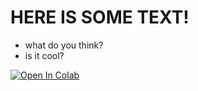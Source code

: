 # HERE IS SOME TEXT!
- what do you think?
- is it cool?


[![Open In Colab](https://colab.research.google.com/assets/colab-badge.svg)](https://colab.research.google.com/github.com/PracticalSlug/LouisPGSS20/edit/master/MyNotebooks/README.md)
